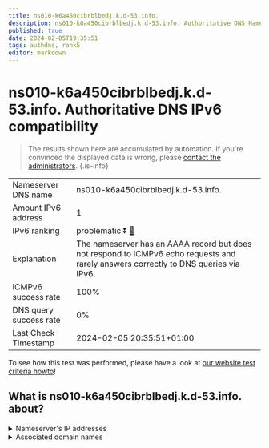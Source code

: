 ```yaml
---
title: ns010-k6a450cibrblbedj.k.d-53.info.
description: ns010-k6a450cibrblbedj.k.d-53.info. Authoritative DNS Nameserver IPv6 compatibility
published: true
date: 2024-02-05T19:35:51
tags: authdns, rank5
editor: markdown
---
```


# ns010-k6a450cibrblbedj.k.d-53.info. Authoritative DNS IPv6 compatibility

> The results shown here are accumulated by automation. If you're convinced the displayed data is wrong, please [contact the administrators](/howto/chat). 
{.is-info}




|   |   |
| - | - |
| Nameserver DNS name | ns010-k6a450cibrblbedj.k.d-53.info.
| Amount IPv6 address | 1
| IPv6 ranking | problematic :arrow_double_down: [🔗](/howto/ranking) |
| Explanation | The nameserver has an AAAA record but does not respond to ICMPv6 echo requests and rarely answers correctly to DNS queries via IPv6. |
| ICMPv6 success rate | 100%|
| DNS query success rate | 0% |
| Last Check Timestamp | 2024-02-05 20:35:51+01:00 |

To see how this test was performed, please have a look at [our website test criteria howto](/howto/testcriteria/authdns)!


## What is ns010-k6a450cibrblbedj.k.d-53.info. about?




<details>
<summary>Nameserver's IP addresses</summary>

2001:240:bb81::28:41

</details>



<details>
<summary>Associated domain names</summary>

www.smfg.co.jp

</details>
